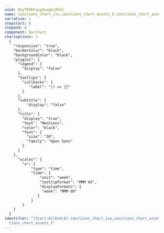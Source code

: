 ```yaml
---
uuid: USyTD8KFqvg4yagAjOhb1
name: sanctions_chart_iso,sanctions_chart_assets_0,sanctions_chart_assets_1
narrative: 1
stepstart: 6
stepend: 8
component: BarChart
chartoptions: |-
  {
    "responsive": "true",
    "borderColor": "black",
    "backgroundColor": "black",
    "plugins": {
      "legend": {
        "display": "false"
      },
      "tooltips": {
        "callbacks": {
           "label": "() => {}"
        }
      },
      "subtitle": {
          "display": "false"
      },
      "title": {
        "display": "true",
        "text": "Mentions",
        "color": "black",
        "font": {
          "size": "30",
          "family": "Open Sans"
        }
      }
    },
      "scales": {
        "x": {
            "type": "time",
            "time": {
                "unit": "week",
                "tooltipFormat": "MMM dd",
                "displayFormats": {
                 "week": "MMM dd"
               }
            }
        }
    }
  }
identifier: "[Start:6][End:8]-sanctions_chart_iso,sanctions_chart_assets_0,sanc\
  tions_chart_assets_1"
---
```

